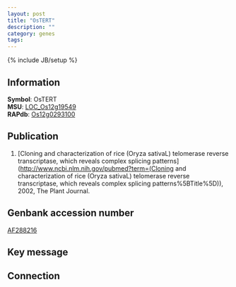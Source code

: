 ```yaml
---
layout: post
title: "OsTERT"
description: ""
category: genes
tags: 
---
```

{% include JB/setup %}

## Information
__Symbol__: OsTERT  
__MSU__: [LOC_Os12g19549](http://rice.plantbiology.msu.edu/cgi-bin/ORF_infopage.cgi?orf=LOC_Os12g19549)  
__RAPdb__: [Os12g0293100](http://rapdb.dna.affrc.go.jp/viewer/gbrowse_details/irgsp1?name=Os12g0293100)  

## Publication
1. [Cloning and characterization of rice (Oryza sativaL) telomerase reverse transcriptase, which reveals complex splicing patterns](http://www.ncbi.nlm.nih.gov/pubmed?term=(Cloning and characterization of rice (Oryza sativaL) telomerase reverse transcriptase, which reveals complex splicing patterns%5BTitle%5D)), 2002, The Plant Journal.

## Genbank accession number
[AF288216](http://www.ncbi.nlm.nih.gov/nuccore/AF288216)

## Key message

## Connection


